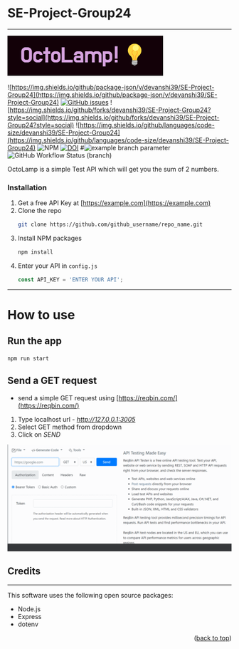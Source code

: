 # SE-Project-Group24
---
![OctoLamp](OctoLamp.png)

![https://img.shields.io/github/package-json/v/devanshi39/SE-Project-Group24](https://img.shields.io/github/package-json/v/devanshi39/SE-Project-Group24)
[![GitHub issues](https://img.shields.io/github/issues/devanshi39/SE-Project-Group24)](https://github.com/devanshi39/SE-Project-Group24/issues)
![https://img.shields.io/github/forks/devanshi39/SE-Project-Group24?style=social](https://img.shields.io/github/forks/devanshi39/SE-Project-Group24?style=social)
![https://img.shields.io/github/languages/code-size/devanshi39/SE-Project-Group24](https://img.shields.io/github/languages/code-size/devanshi39/SE-Project-Group24)
![NPM](https://img.shields.io/npm/l/npm)
[![DOI](https://zenodo.org/badge/DOI/10.5281/zenodo.7071769.svg)](https://doi.org/10.5281/zenodo.7071769)
#![example branch parameter](https://github.com/github/docs/actions/workflows/python-app.yml/badge.svg?branch=main)
![GitHub Workflow Status (branch)](https://img.shields.io/github/workflow/status/devanshi39/SE-Project-Group24/python-app.yml/main)

OctoLamp is a simple Test API which will get you the sum of 2 numbers.

### Installation

1. Get a free API Key at [https://example.com](https://example.com)
2. Clone the repo
   ```sh
   git clone https://github.com/github_username/repo_name.git
   ```
3. Install NPM packages
   ```sh
   npm install
   ```
4. Enter your API in `config.js`
   ```js
   const API_KEY = 'ENTER YOUR API';
   ```
---

# How to use

## Run the app
```bash
npm run start
```
## Send a GET request

- send a simple GET request using [https://reqbin.com/](https://reqbin.com/)
 1. Type localhost url - *http://127.0.0.1:3005*
 2. Select GET method from dropdown
 3. Click on *SEND*

![request](request.gif)

## Credits
---
This software uses the following open source packages:
- Node.js
- Express
- dotenv


<p align="right">(<a href="#readme-top">back to top</a>)</p>

